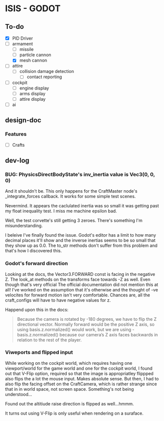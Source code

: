 # ISIS - GODOT

## To-do

- [x] PID Driver
- [ ] armament
  - [ ] missile
  - [ ] particle cannon
  - [x] mesh cannon
- [ ] attire
  - [ ] collision damage detection
    - [ ] contact reporting
 - [ ] cockpit
	- [ ] engine display
	- [ ] arms display
	- [ ] attire display
- [ ] ai

## design-doc

### Features

- [ ] Crafts

## dev-log

### BUG: PhysicsDirectBodyState's inv_inertia value is Vec3(0, 0, 0)

And it shouldn't be. This only happens for the CraftMaster node's _integrate_forces callback. It works for some simple test scenes.

Nevermind. It appears the caclulated inertia was so small it was getting past my float inequality test. I miss me machine epsilon bad.

Well, the test corvette's still getting 3 zeroes. There's something I'm misunderstanding.

I beleive I've finally found the issue. Godot's editor has a limit to how many decimal places it'll show and the inverse inertias seems to be so small that they show up as 0.0. The to_str methods don't suffer from this problem and that's how I discovered this.

### Godot's forward direction

Looking at the docs, the Vector3.FORWARD const is facing in the negative Z. The look_at methods on the transforms face towards -Z as well. Even though that's very official  The official documentation did not mention this at all! I've worked on the assumption that it's otherwise and the thought of -ve velocites for forward motion isn't very comfortable. Chances are, all the craft_configs will have to have negative values for z.

Happend upon this in the docs:

> Because the camera is rotated by -180 degrees, we have to flip the Z directional vector. Normally forward would be the positive Z axis, so using basis.z.normalized() would work, but we are using -basis.z.normalized() because our camera’s Z axis faces backwards in relation to the rest of the player.

### Viweports and flipped input

While working on the cockpit world, which requires having one viewport/world for the game world and one for the cockpit world, I found out that V-Flip option, required so that the image is appropriatley flippped also flips the a lot the mouse input. Makes absolute sense. But then, I had to also flip the facing offset on the CraftCamera, which is rather strange since that in in world space, not screen space. Something's not being understood...

Found out the altitiude raise direction is flipped as well...hmmm.

It turns out using V-Flip is only useful when rendering on a suraface.